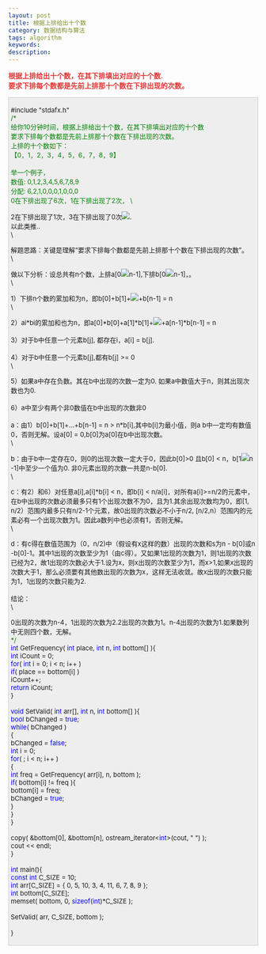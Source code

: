 ```yaml
---
layout: post
title: 根据上排给出十个数
category: 数据结构与算法
tags: algorithm
keywords: 
description: 
---
```


<span id="__kindeditor_bookmark_start_175__"
style="display:none;"></span>

 

**<span
style="color:#e53333;">根据上排给出十个数，在其下排填出对应的十个数.\
 要求下排每个数都是先前上排那十个数在下排出现的次数。</span>**

<div
style="border-bottom:#cccccc 1px solid;border-left:#cccccc 1px solid;padding-bottom:4px;background-color:#eeeeee;padding-left:4px;width:98%;padding-right:5px;font-size:13px;word-break:break-all;border-top:#cccccc 1px solid;border-right:#cccccc 1px solid;padding-top:4px;">

\#include "stdafx.h"\
 <span style="color:#008000;">/\*</span><span style="color:#008000;">\
 给你10分钟时间，根据上排给出十个数，在其下排填出对应的十个数   \
 要求下排每个数都是先前上排那十个数在下排出现的次数。   \
 上排的十个数如下：   \
 【0，1，2，3，4，5，6，7，8，9】\
\
 举一个例子，   \
 数值: 0,1,2,3,4,5,6,7,8,9   \
 分配: 6,2,1,0,0,0,1,0,0,0   \
 0在下排出现了6次，1在下排出现了2次，   \

2在下排出现了1次，3在下排出现了0次![](http://www.cppblog.com/Images/dot.gif).   \
 以此类推..  \
\

解题思路：关键是理解“要求下排每个数都是先前上排那十个数在下排出现的次数”。\
\

做以下分析：设总共有n个数，上排a[0![](http://www.cppblog.com/Images/dot.gif)n-1],下排b[0![](http://www.cppblog.com/Images/dot.gif)n-1]，。\
\

1）下排n个数的累加和为n，即b[0]+b[1]+![](http://www.cppblog.com/Images/dot.gif)+b[n-1] = n\
\

2）ai\*bi的累加和也为n，即a[0]\*b[0]+a[1]\*b[1]+![](http://www.cppblog.com/Images/dot.gif)+a[n-1]\*b[n-1] = n\
\
 3）对于b中任意一个元素b[j], 都存在i，a[i] = b[j].\
\
 4）对于b中任意一个元素b[j],都有b[j] \>= 0\
\

5）如果a中存在负数。其在b中出现的次数一定为0. 如果a中数值大于n，则其出现次数也为0.\
\
 6）a中至少有两个非0数值在b中出现的次数非0\
\
 a：由1）b[0]+b[1]+...+b[n-1] =
n \> n\*b[i],其中b[i]为最小值，则a b中一定均有数值0，否则无解。设a[0] = 0,b[0]为a[0]在b中出现次数。\
\

b：由于b中一定存在0，则0的出现次数一定大于0，因此b[0]\>0 且b[0] \< n，b[1![](http://www.cppblog.com/Images/dot.gif)n-1]中至少一个值为0. 非0元素出现的次数一共是n-b[0].\
\

c：有2）和6）对任意a[i],a[i]\*b[i] \< n，即b[i] \< n/a[i]，对所有a[i]\>=n/2的元素中，在b中出现的次数必须最多只有1个出现次数不为0，且为1.其余出现次数均为0，即[1, n/2）范围内最多只有n/2-1个元素，故0出现的次数必不小于n/2, [n/2,n）范围内的元素必有一个出现次数为1。因此a数列中也必须有1，否则无解。\
\

d：有c得在数值范围为（0，n/2)中（假设有x这样的数）出现的次数和s为n - b[0]或n-b[0]-1。其中1出现的次数至少为1（由c得）。又如果1出现的次数为1，则1出现的次数已经为2，故1出现的次数必大于1.设为x，则x出现的次数至少为1，而x\>1,如果x出现的次数大于1，那么必须要有其他数出现的次数为x，这样无法收敛。故x出现的次数只能为1，1出现的次数只能为2.\
\
 结论：\
\

0出现的次数为n-4，1出现的次数为2.2出现的次数为1。n-4出现的次数为1.如果数列中无则四个数，无解。\
 </span><span style="color:#008000;">\*/</span>\
 <span style="color:#0000ff;">int</span> GetFrequency( <span
style="color:#0000ff;">int</span> place, <span
style="color:#0000ff;">int</span> n, <span
style="color:#0000ff;">int</span> bottom[] ){\
     <span style="color:#0000ff;">int</span> iCount = 0;\
     <span style="color:#0000ff;">for</span>( <span
style="color:#0000ff;">int</span> i = 0; i \< n; i++ )\
         <span style="color:#0000ff;">if</span>( place == bottom[i] )\
             iCount++;\
     <span style="color:#0000ff;">return</span> iCount;\
 }\
\
 <span style="color:#0000ff;">void</span> SetValid( <span
style="color:#0000ff;">int</span> arr[], <span
style="color:#0000ff;">int</span> n, <span
style="color:#0000ff;">int</span> bottom[] ){\
     <span style="color:#0000ff;">bool</span> bChanged = <span
style="color:#0000ff;">true</span>;\
     <span style="color:#0000ff;">while</span>( bChanged )\
     {\
         bChanged = <span style="color:#0000ff;">false</span>;\
         <span style="color:#0000ff;">int</span> i = 0;\
         <span style="color:#0000ff;">for</span>( ; i \< n; i++ )\
         {\
             <span
style="color:#0000ff;">int</span> freq  = GetFrequency( arr[i], n, bottom );\
             <span
style="color:#0000ff;">if</span>( bottom[i] != freq ){\
                 bottom[i] = freq;\
                 bChanged = <span style="color:#0000ff;">true</span>;\
             }\
         }\
     }\
\
     copy( &bottom[0], &bottom[n], ostream\_iterator\<<span
style="color:#0000ff;">int</span>\>(cout, " ") );\
     cout \<\< endl;\
 }\
\
 <span style="color:#0000ff;">int</span> main(){\
     <span style="color:#0000ff;">const</span> <span
style="color:#0000ff;">int</span> C\_SIZE = 10;\
     <span
style="color:#0000ff;">int</span> arr[C\_SIZE] = { 0, 5, 10, 3, 4, 11, 6, 7, 8, 9 };\
     <span style="color:#0000ff;">int</span> bottom[C\_SIZE];\
     memset( bottom, 0, <span style="color:#0000ff;">sizeof</span>(<span
style="color:#0000ff;">int</span>)\*C\_SIZE );\
\
     SetValid( arr, C\_SIZE, bottom );\
\
 }

</div>

 

 









